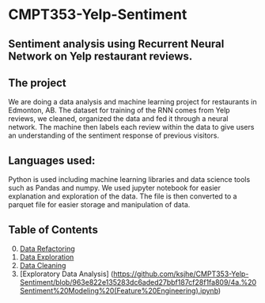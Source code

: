 # CMPT353-Yelp-Sentiment


## Sentiment analysis using Recurrent Neural Network on Yelp restaurant reviews.

## The project
We are doing a data analysis and machine learning project for restaurants in Edmonton, AB.
The dataset for training of the RNN comes from Yelp reviews, we cleaned, organized the data and fed it through a neural network.
The machine then labels each review within the data to give users an understanding of the sentiment response of previous visitors.


## Languages used:
Python is used including machine learning libraries and data science tools such as Pandas and numpy.
We used jupyter notebook for easier explanation and exploration of the data.
The file is then converted to a parquet file for easier storage and manipulation of data.

## Table of Contents
0. [Data Refactoring](https://github.com/ksjhe/CMPT353-Yelp-Sentiment/blob/main/0.Data%20Refactor.ipynb)
1. [Data Exploration](https://github.com/ksjhe/CMPT353-Yelp-Sentiment/blob/main/1.Explore.ipynb)
2. [Data Cleaning](https://github.com/ksjhe/CMPT353-Yelp-Sentiment/blob/main/2.Clean.ipynb)
3. [Exploratory Data Analysis] (https://github.com/ksjhe/CMPT353-Yelp-Sentiment/blob/963e822e135283dc6aded27bbf187cf28f1fa809/4a.%20Sentiment%20Modeling%20(Feature%20Engineering).ipynb)
